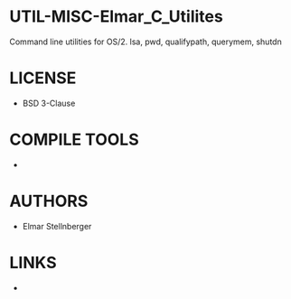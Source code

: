# UTIL-MISC-Elmar_C_Utilites
Command line utilities for OS/2. lsa, pwd, qualifypath, querymem, shutdn

LICENSE
===============
* BSD 3-Clause

COMPILE TOOLS
===============
* 
 
AUTHORS
===============
* Elmar Stellnberger

LINKS
===============
* 
